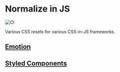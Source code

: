 # Normalize in JS

![CI](https://github.com/jtmthf/normalize-in-js/workflows/CI/badge.svg)

Various CSS resets for various CSS-in-JS frameworks.

## [Emotion](packages/emotion/README.md)

## [Styled Components](packages/styled-components/README.md)
